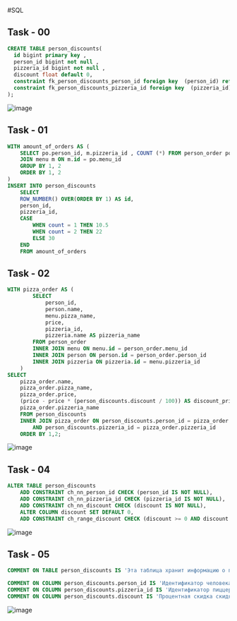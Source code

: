 #SQL

## Task - 00
```sql
CREATE TABLE person_discounts(
  id bigint primary key ,
  person_id bigint not null ,
  pizzeria_id bigint not null ,
  discount float default 0,
  constraint fk_person_discounts_person_id foreign key  (person_id) references person(id),
  constraint fk_person_discounts_pizzeria_id foreign key  (pizzeria_id) references pizzeria(id)
);
```
![image](https://github.com/CheAm1337/select/assets/115126424/c0e7e151-062d-4aad-8b25-260642573a40)


## Task - 01
```sql
WITH amount_of_orders AS (
	SELECT po.person_id, m.pizzeria_id , COUNT (*) FROM person_order po
	JOIN menu m ON m.id = po.menu_id
	GROUP BY 1, 2 
	ORDER BY 1, 2
)
INSERT INTO person_discounts
	SELECT
	ROW_NUMBER() OVER(ORDER BY 1) AS id,
	person_id,
	pizzeria_id,
	CASE
		WHEN count = 1 THEN 10.5
		WHEN count = 2 THEN 22
		ELSE 30
	END
	FROM amount_of_orders
```


## Task - 02
```sql
WITH pizza_order AS (
        SELECT
            person_id,
            person.name,
            menu.pizza_name,
            price,
            pizzeria_id,
            pizzeria.name AS pizzeria_name
        FROM person_order
        INNER JOIN menu ON menu.id = person_order.menu_id
        INNER JOIN person ON person.id = person_order.person_id
        INNER JOIN pizzeria ON pizzeria.id = menu.pizzeria_id
    )
SELECT
    pizza_order.name,
    pizza_order.pizza_name,
    pizza_order.price,
    (price - price * (person_discounts.discount / 100)) AS discount_price,
    pizza_order.pizzeria_name
    FROM person_discounts
    INNER JOIN pizza_order ON person_discounts.person_id = pizza_order.person_id
        AND person_discounts.pizzeria_id = pizza_order.pizzeria_id
    ORDER BY 1,2;
```
![image](https://github.com/CheAm1337/select/assets/115126424/7c5b7405-45f9-468d-b652-c6d945b9cd8d)


## Task - 04
```sql
ALTER TABLE person_discounts
    ADD CONSTRAINT ch_nn_person_id CHECK (person_id IS NOT NULL),
    ADD CONSTRAINT ch_nn_pizzeria_id CHECK (pizzeria_id IS NOT NULL),
    ADD CONSTRAINT ch_nn_discount CHECK (discount IS NOT NULL),
    ALTER COLUMN discount SET DEFAULT 0,
    ADD CONSTRAINT ch_range_discount CHECK (discount >= 0 AND discount <= 100);
```
![image](https://github.com/CheAm1337/select/assets/115126424/8a1ffaee-7198-4fcc-90ce-650fd1d2a9c7)

## Task - 05
```sql
COMMENT ON TABLE person_discounts IS 'Эта таблица хранит информацию о персональных скидках.';

COMMENT ON COLUMN person_discounts.person_id IS 'Идентификатор человека.';
COMMENT ON COLUMN person_discounts.pizzeria_id IS 'Идентификатор пиццерии.';
COMMENT ON COLUMN person_discounts.discount IS 'Процентная скидка скидки.';
```
![image](https://github.com/CheAm1337/select/assets/115126424/7cb50f0b-32a8-4248-b06a-1a2a584fefb7)
